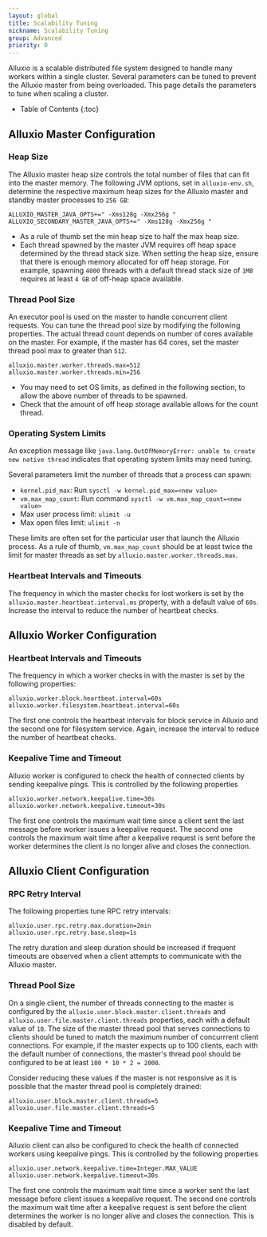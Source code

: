```yaml
---
layout: global
title: Scalability Tuning
nickname: Scalability Tuning
group: Advanced
priority: 0
---
```


Alluxio is a scalable distributed file system designed to handle many workers within a single cluster.
Several parameters can be tuned to prevent the Alluxio master from being overloaded.
This page details the parameters to tune when scaling a cluster.

* Table of Contents
{:toc}

## Alluxio Master Configuration

### Heap Size

The Alluxio master heap size controls the total number of files that can fit into the master memory.
The following JVM options, set in `alluxio-env.sh`, determine the respective maximum heap sizes for the
Alluxio master and standby master processes to `256 GB`:

```properties
ALLUXIO_MASTER_JAVA_OPTS+=" -Xms128g -Xmx256g "
ALLUXIO_SECONDARY_MASTER_JAVA_OPTS+=" -Xms128g -Xmx256g "
```

* As a rule of thumb set the min heap size to half the max heap size.
* Each thread spawned by the master JVM requires off heap space determined by the thread stack size.
When setting the heap size, ensure that there is enough memory allocated for off heap storage.
For example, spawning `4000` threads with a default thread stack size of `1MB` requires at least
`4 GB` of off-heap space available.

### Thread Pool Size

An executor pool is used on the master to handle concurrent client requests. You can tune the thread pool size
by modifying the following properties. The actual thread count depends on number of cores available on the master.
For example, if the master has 64 cores, set the master thread pool max to greater than `512`.

```properties
alluxio.master.worker.threads.max=512
alluxio.master.worker.threads.min=256
```

* You may need to set OS limits, as defined in the following section, to allow the above number of
threads to be spawned.
* Check that the amount of off heap storage available allows for the count thread.

### Operating System Limits

An exception message like `java.lang.OutOfMemoryError: unable to create new native thread`
indicates that operating system limits may need tuning.

Several parameters limit the number of threads that a process can spawn:
- `kernel.pid_max`: Run `sysctl -w kernel.pid_max=<new value>`
- `vm.max_map_count`: Run command `sysctl -w vm.max_map_count=<new value>`
- Max user process limit: `ulimit -u`
- Max open files limit: `ulimit -n`

These limits are often set for the particular user that launch the Alluxio process.
As a rule of thumb, `vm.max_map_count` should be at least twice the limit for master threads
as set by `alluxio.master.worker.threads.max`.

### Heartbeat Intervals and Timeouts

The frequency in which the master checks for lost workers is set by the
`alluxio.master.heartbeat.interval.ms` property, with a default value of `60s`.
Increase the interval to reduce the number of heartbeat checks.

## Alluxio Worker Configuration

### Heartbeat Intervals and Timeouts

The frequency in which a worker checks in with the master is set by the following properties:
```properties
alluxio.worker.block.heartbeat.interval=60s
alluxio.worker.filesystem.heartbeat.interval=60s
```
The first one controls the heartbeat intervals for block service in Alluxio and the second one for 
filesystem service.
Again, increase the interval to reduce the number of heartbeat checks.

### Keepalive Time and Timeout

Alluxio worker is configured to check the health of connected clients by sending keepalive pings.
This is controlled by the following properties
```properties
alluxio.worker.network.keepalive.time=30s
alluxio.worker.network.keepalive.timeout=30s
```
The first one controls the maximum wait time since a client sent the last message before worker issues a
keepalive request. The second one controls the maximum wait time after a keepalive request is sent before
the worker determines the client is no longer alive and closes the connection.

## Alluxio Client Configuration

### RPC Retry Interval

The following properties tune RPC retry intervals:

```properties
alluxio.user.rpc.retry.max.duration=2min
alluxio.user.rpc.retry.base.sleep=1s
```

The retry duration and sleep duration should be increased if frequent timeouts are observed
when a client attempts to communicate with the Alluxio master.

### Thread Pool Size

On a single client, the number of threads connecting to the master is configured by the
`alluxio.user.block.master.client.threads` and `alluxio.user.file.master.client.threads` properties,
each with a default value of `10`.
The size of the master thread pool that serves connections to clients should be tuned to match
the maximum number of concurrrent client connections.
For example, if the master expects up to 100 clients, each with the default number of connections,
the master's thread pool should be configured to be at least `100 * 10 * 2 = 2000`.

Consider reducing these values if the master is not responsive
as it is possible that the master thread pool is completely drained:

```properties
alluxio.user.block.master.client.threads=5
alluxio.user.file.master.client.threads=5
```

### Keepalive Time and Timeout

Alluxio client can also be configured to check the health of connected workers using keepalive pings.
This is controlled by the following properties
```properties
alluxio.user.network.keepalive.time=Integer.MAX_VALUE
alluxio.user.network.keepalive.timeout=30s
```
The first one controls the maximum wait time since a worker sent the last message before client issues a
keepalive request. The second one controls the maximum wait time after a keepalive request is sent before the client
determines the worker is no longer alive and closes the connection. This is disabled by default.